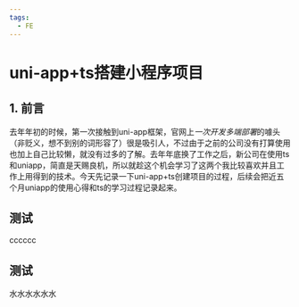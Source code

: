 ```yaml
---
tags:
  - FE
---
```

# uni-app+ts搭建小程序项目

## 1. 前言
去年年初的时候，第一次接触到uni-app框架，官网上*一次开发多端部署*的噱头（非贬义，想不到别的词形容了）很是吸引人，不过由于之前的公司没有打算使用也加上自己比较懒，就没有过多的了解。去年年底换了工作之后，新公司在使用ts和uniapp，简直是天赐良机，所以就趁这个机会学习了这两个我比较喜欢并且工作上用得到的技术。今天先记录一下uni-app+ts创建项目的过程，后续会把近五个月uniapp的使用心得和ts的学习过程记录起来。

## 测试

cccccc

## 测试

水水水水水水
